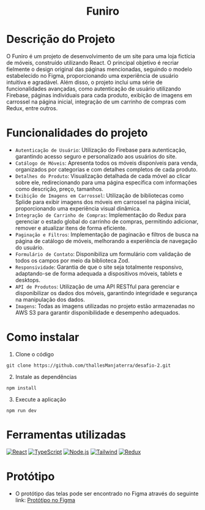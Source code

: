 <p align="center">
  <h1 align="center">Funiro</h1>
</p>

# Descrição do Projeto
O Funiro é um projeto de desenvolvimento de um site para uma loja fictícia de móveis, construído utilizando React. O principal objetivo é recriar fielmente o design original das páginas mencionadas, seguindo o modelo estabelecido no Figma, proporcionando uma experiência de usuário intuitiva e agradável. Além disso, o projeto inclui uma série de funcionalidades avançadas, como autenticação de usuário utilizando Firebase,  páginas individuais para cada produto, exibição de imagens em carrossel na página inicial, integração de um carrinho de compras com Redux, entre outros.

# Funcionalidades do projeto

- `Autenticação de Usuário`: Utilização do Firebase para autenticação, garantindo acesso seguro e personalizado aos usuários do site.
- `Catálogo de Móveis`: Apresenta todos os móveis disponíveis para venda, organizados por categorias e com detalhes completos de cada produto.
- `Detalhes do Produto`: Visualização detalhada de cada móvel ao clicar sobre ele, redirecionando para uma página específica com informações como descrição, preço, tamanhos.
- `Exibição de Imagens em Carrossel`: Utilização de bibliotecas como Splide para exibir imagens dos móveis em carrossel na página inicial, proporcionando uma experiência visual dinâmica.
- `Integração de Carrinho de Compras`: Implementação do Redux para gerenciar o estado global do carrinho de compras, permitindo adicionar, remover e atualizar itens de forma eficiente.
- `Paginação e Filtros`: Implementação de paginacão e filtros de busca na página de catálogo de móveis, melhorando a experiência de navegação do usuário.
- `Formulário de Contato`: Disponibiliza um formulário com validação de todos os campos por meio da biblioteca Zod.
- `Responsividade`: Garantia de que o site seja totalmente responsivo, adaptando-se de forma adequada a dispositivos móveis, tablets e desktops.
- `API de Produtos`: Utilização de uma API RESTful para gerenciar e disponibilizar os dados dos móveis, garantindo integridade e segurança na manipulação dos dados.
- `Imagens`: Todas as imagens utilizadas no projeto estão armazenadas no AWS S3 para garantir disponibilidade e desempenho adequados.

# Como instalar

1. Clone o código
```
git clone https://github.com/thallesManjaterra/desafio-2.git
```
2. Instale as dependências
```
npm install
```
3. Execute a aplicação
```
npm run dev
```

# Ferramentas utilizadas
[![React](https://img.shields.io/badge/React-black?style=for-the-badge&logo=react)](https://reactjs.org)
[![TypeScript](https://img.shields.io/badge/TypeScript-black?style=for-the-badge&logo=typescript)](https://www.typescriptlang.org)
[![Node.js](https://img.shields.io/badge/Node.JS-black?style=for-the-badge&logo=nodedotjs)](https://nodejs.org/en)
[![Tailwind](https://img.shields.io/badge/Tailwind-black?style=for-the-badge&logo=tailwindcss)](https://tailwindcss.com)
[![Redux](https://img.shields.io/badge/Redux-black?style=for-the-badge&logo=redux)](https://redux.js.org)

# Protótipo
- O protótipo das telas pode ser encontrado no Figma através do seguinte link: [Protótipo no Figma](https://www.figma.com/design/WvbcSgJEyKLUmC855dHAny/Desafio-3-(Copy)?m=auto&t=hUBB4oSfmaYHUGwq-6)
